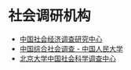 # 社会调研机构

- [中国社会经济调查研究中心](http://www.zhongdiao.org/)
- [中国综合社会调查 - 中国人民大学](http://cgss.ruc.edu.cn/)
- [北京大学中国社会科学调查中心](https://www.isss.pku.edu.cn/)